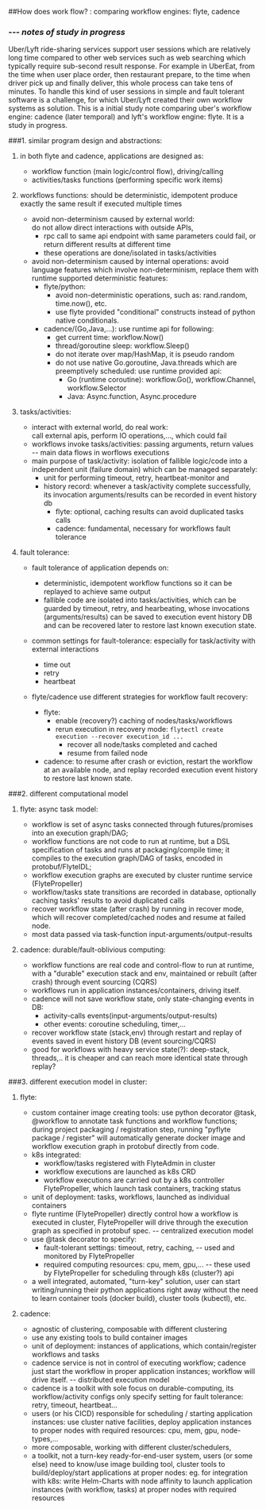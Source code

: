 ##How does work flow? : comparing workflow engines: flyte, cadence
###     *--- notes of study in progress*

Uber/Lyft ride-sharing services support user sessions which are relatively long time compared to other web services such as web searching which typically require sub-second result response. For example in UberEat, from the time when user place order, then restaurant prepare, to the time when driver pick up and finally deliver, this whole process can take tens of minutes. To handle this kind of user sessions in simple and fault tolerant software is a challenge, for which Uber/Lyft created their own workflow systems as solution. This is a initial study note comparing uber's workflow engine: cadence (later temporal) and lyft's workflow engine: flyte. It is a study in progress.

###1. similar program design and abstractions:
1. in both flyte and cadence, applications are designed as:
   * workflow function (main logic/control flow), driving/calling
   * activities/tasks functions (performing specific work items)

2. workflows functions: should be deterministic, idempotent
    produce exactly the same result if executed multiple times  
   * avoid non-determinism caused by external world:  
       do not allow direct interactions with outside APIs,  
        * rpc call to same api endpoint with same parameters could fail, or return different results at different time
        * these operations are done/isolated in tasks/activities
   * avoid non-determinism caused by internal operations:
        avoid language features which involve non-determinism,
        replace them with runtime supported deterministic features:
        * flyte/python:
           * avoid non-deterministic operations, such as: rand.random, time.now(), etc.
           * use flyte provided "conditional" constructs instead of python native conditionals.
        * cadence/(Go,Java,...): use runtime api for following:
           * get current time: workflow.Now()
           * thread/goroutine sleep: workflow.Sleep()
           * do not iterate over map/HashMap, it is pseudo random
           * do not use native Go.goroutine, Java.threads which are preemptively scheduled:
               use runtime provided api:
               * Go (runtime coroutine):
                    workflow.Go(), workflow.Channel, workflow.Selector
               * Java: Async.function, Async.procedure
                         
3. tasks/activities:
   * interact with external world, do real work:  
       call external apis, perform IO operations,..., which could fail
   * workflows invoke tasks/activities: passing arguments, return values
        -- main data flows in worflows executions
   * main purpose of task/activity:
     isolation of fallible logic/code into a independent unit (failure domain) which can be managed separately:
       * unit for performing timeout, retry, heartbeat-monitor and
       * history record:
           whenever a task/activity complete successfully, its invocation arguments/results can be recorded in event history db
          + flyte: optional, caching results can avoid duplicated tasks calls
          + cadence: fundamental, necessary for workflows fault tolerance

4. fault tolerance:
    * fault tolerance of application depends on:
      * deterministic, idempotent workflow functions
          so it can be replayed to achieve same output
      * fallible code are isolated into tasks/activities,
	  which can be guarded by timeout, retry, and hearbeating,
          whose invocations (arguments/results) can be saved to execution event history DB and can be recovered later to restore last known execution state.
           
    * common settings for fault-tolerance:
        especially for task/activity with external interactions
       * time out
       * retry
       * heartbeat
              
    * flyte/cadence use different strategies for workflow fault recovery:
       * flyte:
          * enable (recovery?) caching of nodes/tasks/workflows
          * rerun execution in recovery mode: ```flytectl create execution --recover execution_id ...```
             * recover all node/tasks completed and cached
             * resume from failed node
       * cadence:
                to resume after crash or eviction, restart the workflow at an available node, and replay recorded execution event history to restore last known state.

###2. different computational model

1. flyte: async task model:
    * workflow is set of async tasks connected through futures/promises into an execution graph/DAG;
    * workflow functions are not code to run at runtime, but a DSL specification of tasks and runs at packaging/compile time; it compiles to the execution graph/DAG of tasks, encoded in protobuf/FlyteIDL;
    * workflow execution graphs are executed by cluster runtime service (FlytePropeller)
    * workflow/tasks state transitions are recorded in database,
      optionally caching tasks' results to avoid duplicated calls
    * recover workflow state (after crash) by running in recover mode, which will recover completed/cached nodes and resume at failed node.
    * most data passed via task-function input-arguments/output-results
             
2. cadence: durable/fault-oblivious computing:
    * workflow functions are real code and control-flow to run at runtime, with a "durable" execution stack and env, maintained or rebuilt (after crash) through event sourcing (CQRS)
    * workflows run in application instances/containers, driving itself.
    * cadence will not save workflow state, only state-changing events in DB:
      * activity-calls events(input-arguments/output-results)
      * other events: coroutine scheduling, timer,...
    * recover workflow state (stack,env) through restart and replay of events saved in event history DB (event sourcing/CQRS)
    * good for workflows with heavy service state(?): deep-stack, threads,..
        it is cheaper and can reach more identical state through replay? 

###3. different execution model in cluster:

1. flyte:
    * custom container image creating tools:
        use python decorator @task, @workflow to annotate task functions and workflow functions; during project packaging / registration step, running "pyflyte package / register" will automatically generate docker image and workflow execution graph in protobuf directly from code.
    * k8s integrated:
        * workflow/tasks registered with FlyteAdmin in cluster
        * workflow executions are launched as k8s CRD
        * workflow executions are carried out by a k8s controller FlytePropeller, which launch task containers, tracking status
    * unit of deployment: tasks, workflows, launched as individual containers
    * flyte runtime (FlytePropeller) directly control how a workflow is executed in cluster, FlytePropeller will drive through the execution graph as specified in protobuf spec.
      -- centralized execution model
    * use @task decorator to specify:
        * fault-tolerant settings: timeout, retry, caching,
            -- used and monitored by FlytePropeller
        * required computing resources: cpu, mem, gpu,...
            -- these used by FlytePropeller for scheduling through k8s (cluster?) api
    * a well integrated, automated, "turn-key" solution,
        user can start writing/running their python applications right away without the need to learn container tools (docker build), cluster tools (kubectl), etc.
             
2. cadence:
    * agnostic of clustering, composable with different clustering
    * use any existing tools to build container images
    * unit of deployment: instances of applications,
        which contain/register workflows and tasks
    * cadence service is not in control of executing workflow;
        cadence just start the workflow in proper application instances; workflow will drive itself.
        -- distributed execution model
    * cadence is a toolkit with sole focus on durable-computing,
        its workflow/activity configs only specify setting for fault tolerance: retry, timeout, heartbeat...
    * users (or his CICD) responsible for scheduling / starting application instances:
        use cluster native facilities, deploy application instances to proper nodes with required resources: cpu, mem, gpu, node-types,...
    * more composable, working with different cluster/schedulers,
    * a toolkit, not a turn-key ready-for-end-user system,
        users (or some else) need to know/use image building tool, cluster tools to build/deploy/start applications at proper nodes:
        eg. for integration with k8s:
            write Helm-Charts with node affinity to launch application instances (with workflow, tasks) at proper nodes with required resources
